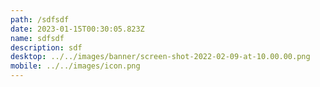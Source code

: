 ```yaml
---
path: /sdfsdf
date: 2023-01-15T00:30:05.823Z
name: sdfsdf
description: sdf
desktop: ../../images/banner/screen-shot-2022-02-09-at-10.00.00.png
mobile: ../../images/icon.png
---
```

